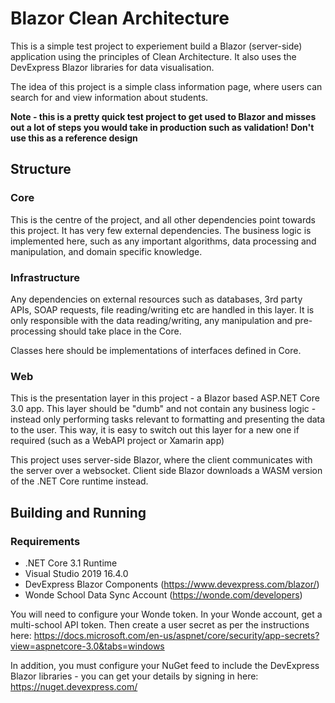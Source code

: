 # Blazor Clean Architecture 
This is a simple test project to experiement build a Blazor (server-side) application using the principles of Clean Architecture. It also uses the DevExpress Blazor libraries for data visualisation.

The idea of this project is a simple class information page, where users can search for and view information about students. 

**Note - this is a pretty quick test project to get used to Blazor and misses out a lot of steps you would take in production such as validation! Don't use this as a reference design**

## Structure
### Core
This is the centre of the project, and all other dependencies point towards this project. It has very few external dependencies. The business logic is implemented here, such as any important algorithms, data processing and manipulation, and domain specific knowledge.

### Infrastructure
Any dependencies on external resources such as databases, 3rd party APIs, SOAP requests, file reading/writing etc are handled in this layer. It is only responsible with the data reading/writing, any manipulation and pre-processing should take place in the Core.

Classes here should be implementations of interfaces defined in Core. 

### Web
This is the presentation layer in this project - a Blazor based ASP.NET Core 3.0 app. This layer should be "dumb" and not contain any business logic - instead only performing tasks relevant to formatting and presenting the data to the user. This way, it is easy to switch out this layer for a new one if required (such as a WebAPI project or Xamarin app)

This project uses server-side Blazor, where the client communicates with the server over a websocket. Client side Blazor downloads a WASM version of the .NET Core runtime instead.

## Building and Running
### Requirements
* .NET Core 3.1 Runtime
* Visual Studio 2019 16.4.0
* DevExpress Blazor Components (https://www.devexpress.com/blazor/)
* Wonde School Data Sync Account (https://wonde.com/developers)

You will need to configure your Wonde token. In your Wonde account, get a multi-school API token. Then create a user secret as per the instructions here: https://docs.microsoft.com/en-us/aspnet/core/security/app-secrets?view=aspnetcore-3.0&tabs=windows

In addition, you must configure your NuGet feed to include the DevExpress Blazor libraries - you can get your details by signing in here: https://nuget.devexpress.com/
